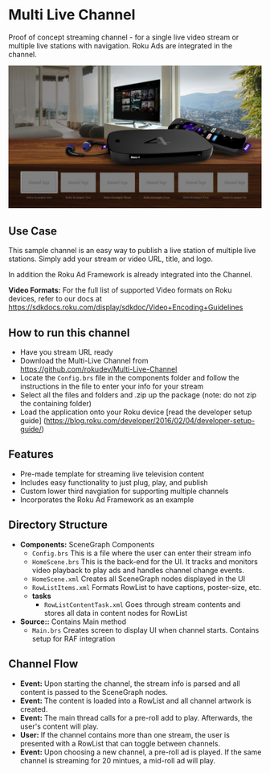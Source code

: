 # Multi Live Channel
Proof of concept streaming channel - for a single live video stream or multiple live stations with navigation. Roku Ads are integrated in the channel.

![Sample Multi Station Channel Screen Shot](/images/multi-live-channel-screenshot.jpg)

## Use Case

This sample channel is an easy way to publish a live station of multiple live stations. Simply add your stream or video URL, title, and logo.

In addition the Roku Ad Framework is already integrated into the Channel.

**Video Formats:** For the full list of supported Video formats on Roku devices, refer to our docs at https://sdkdocs.roku.com/display/sdkdoc/Video+Encoding+Guidelines

## How to run this channel

* Have you stream URL ready
* Download the Multi-Live Channel from https://github.com/rokudev/Multi-Live-Channel
* Locate the `Config.brs` file in the components folder and follow the instructions in the file to enter your info for your stream
* Select all the files and folders and .zip up the package (note: do not zip the containing folder)
* Load the application onto your Roku device [read the developer setup guide] (https://blog.roku.com/developer/2016/02/04/developer-setup-guide/)

## Features

* Pre-made template for streaming live television content
* Includes easy functionality to just plug, play, and publish
* Custom lower third navgiation for supporting multiple channels
* Incorporates the Roku Ad Framework as an example

## Directory Structure
* **Components:** SceneGraph Components
  * `Config.brs` This is a file where the user can enter their stream info
  * `HomeScene.brs` This is the back-end for the UI. It tracks and monitors video playback to play ads and handles channel change events.
  * `HomeScene.xml` Creates all SceneGraph nodes displayed in the UI
  * `RowListItems.xml` Formats RowList to have captions, poster-size, etc.
  * **tasks**
    * `RowListContentTask.xml` Goes through stream contents and stores all data in content nodes for RowList
* **Source::** Contains Main method
  * `Main.brs` Creates screen to display UI when channel starts. Contains setup for RAF integration

## Channel Flow
* **Event:** Upon starting the channel, the stream info is parsed and all content is passed to the SceneGraph nodes.
* **Event:** The content is loaded into a RowList and all channel artwork is created.
* **Event:** The main thread calls for a pre-roll add to play. Afterwards, the user's content will play.
* **User:** If the channel contains more than one stream, the user is presented with a RowList that can toggle between channels.
* **Event:** Upon choosing a new channel, a pre-roll ad is played. If the same channel is streaming for 20 mintues, a mid-roll ad will play.
